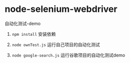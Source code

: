 # node-selenium-webdriver
自动化测试-demo

1. `npm install` 安装依赖

2. `node ownTest.js` 运行自己项目的自动化测试

3. `node google-search.js` 运行谷歌项目的自动化测试demo
